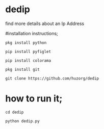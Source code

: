 # dedip
find more details about an Ip Address

#installation instructions;
```
pkg install python
```
```
pip install pyfiglet
```
```
pip install colorama
```
```
pkg install git
```
```
git clone https://github.com/huzorg/dedip
```
# how to run it;
```
cd dedip
```
```
python dedip.py
```
